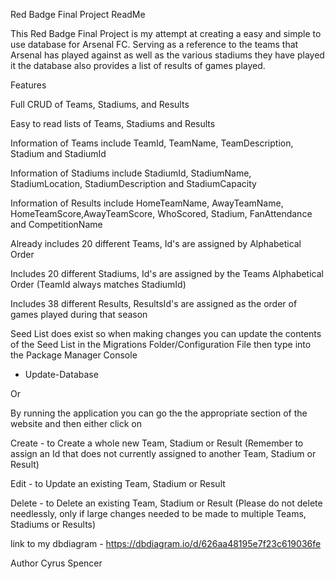 Red Badge Final Project ReadMe

This Red Badge Final Project is my attempt at creating a easy and simple to use database for Arsenal FC. Serving as a reference to the teams that Arsenal has played against as well as the various stadiums they have played it the database also provides a list of results of games played. 

Features

Full CRUD of Teams, Stadiums, and Results

Easy to read lists of Teams, Stadiums and Results

Information of Teams include TeamId, TeamName, TeamDescription, Stadium and StadiumId

Information of Stadiums include StadiumId, StadiumName, StadiumLocation, StadiumDescription and StadiumCapacity

Information of Results include HomeTeamName, AwayTeamName, HomeTeamScore,AwayTeamScore, WhoScored, Stadium, FanAttendance and CompetitionName

Already includes 20 different Teams, Id's are assigned by Alphabetical Order

Includes 20 different Stadiums, Id's are assigned by the Teams Alphabetical Order (TeamId always matches StadiumId)

Includes 38 different Results, ResultsId's are assigned as the order of games played during that season

Seed List does exist so when making changes
you can update the contents of the Seed List in the Migrations Folder/Configuration File 
then type into the Package Manager Console
  - Update-Database

Or 

By running the application you can go the the appropriate section of the website and then either click on 

Create - to Create a whole new Team, Stadium or Result (Remember to assign an Id that does not currently assigned to another Team, Stadium or Result)

Edit - to Update an existing Team, Stadium or Result

Delete - to Delete an existing Team, Stadium or Result (Please do not delete needlessly, only if large changes needed to be made to multiple Teams, Stadiums or Results)

link to my dbdiagram - https://dbdiagram.io/d/626aa48195e7f23c619036fe

Author
Cyrus Spencer


